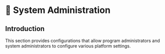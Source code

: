 # 🔧 System Administration

## Introduction

This section provides configurations that allow program administrators and system administrators to configure various platform settings.
